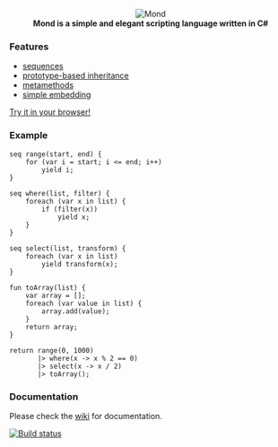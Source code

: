 <p align="center"><img src="http://i.imgur.com/5oL2kVC.png" alt="Mond"/>
<br><b>Mond is a simple and elegant scripting language written in C#</b></p>

### Features
* [sequences](https://github.com/Rohansi/Mond/wiki/Sequences)
* [prototype-based inheritance](https://github.com/Rohansi/Mond/wiki/Prototypes)
* [metamethods](https://github.com/Rohansi/Mond/wiki/Metamethods)
* [simple embedding](https://github.com/Rohansi/Mond/wiki/Basic-Usage)

[Try it in your browser!](https://fpp.literallybrian.com/mond/)

### Example
```
seq range(start, end) {
    for (var i = start; i <= end; i++)
        yield i;
}

seq where(list, filter) {
    foreach (var x in list) {
        if (filter(x))
            yield x;
    }
}

seq select(list, transform) {
    foreach (var x in list)
        yield transform(x);
}

fun toArray(list) {
    var array = [];
    foreach (var value in list) {
        array.add(value);
    }
    return array;
}

return range(0, 1000)
       |> where(x -> x % 2 == 0)
       |> select(x -> x / 2)
       |> toArray();
```
### Documentation
Please check the [wiki](https://github.com/Rohansi/Mond/wiki) for documentation.

[![Build status](https://ci.appveyor.com/api/projects/status/di5tqqt73bu6aire)](https://ci.appveyor.com/project/Rohansi/mond)
